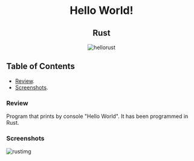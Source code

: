 <div align="center">
  
  <h1>Hello World!</h1>
  <h2>Rust</h2>

![hellorust](https://user-images.githubusercontent.com/116028548/199354451-babe7623-f3ae-4c7d-a9f3-abec89e4ebe1.jpg)


</div>


## Table of Contents

- [Review](#review).
- [Screenshots](#screenshots).


### Review

Program that prints by console "Hello World". It has been programmed in Rust.

### Screenshots

![rustimg](https://user-images.githubusercontent.com/116028548/199354157-aa993bb5-f510-4d2d-889d-a4b5d93a3808.jpg)
